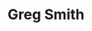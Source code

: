 ---
title: 'Greg Smith'
draft: false
image: 'greg.jpg'
jobtitle: 'Principal Engineer'
linkedinurl: "https://www.linkedin.com/in/greg-smith-05281b68/"
promoted: false
weight: 110
---